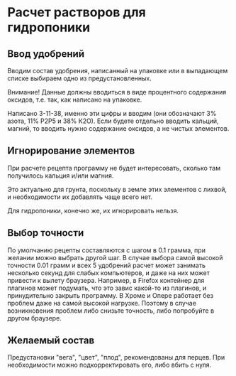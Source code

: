 # Расчет растворов для гидропоники

## Ввод удобрений

Вводим состав удобрения, написанный на упаковке или в выпадающем списке выбираем одно из предустановленных. 

Внимание! Данные должны вводиться в виде процентного содержания оксидов, т.е. так, как написано на упаковке. 

Написано 3-11-38, именно эти цифры и вводим (они обозначают 3% азота, 11% Р2Р5 и 38% К2О).
Если будете отдельно вводить кальций, магний, то вводить нужно содержание оксидов, а не чистых элементов.

## Игнорирование элементов

При расчете рецепта программу не будет интересовать, сколько там получилось кальция и/или магния. 

Это актуально для грунта, поскольку в земле этих элементов с лихвой, и необходимости их добавлять чаще всего нет. 

Для гидропоники, конечно же, их игнорировать нельзя.

## Выбор точности

По умолчанию рецепты составляются с шагом в 0.1 грамма, при желании можно выбрать другой шаг. 
В случае выбора самой высокой точности 0.01 грамм и всех 5 удобрений расчет может занимать несколько секунд для слабых компьютеров, и даже на них может привести к вылету браузера. Например, в Firefox контейнер для плагинов может подумать, что это завис какой-то из плагинов, и принудительно закрыть программу. В Хроме и Опере работает без проблем даже на самой высокой нагрузке. 
Поэтому в случае возникновения проблем либо снизьте точность, либо попробуйте в другом браузере.

## Желаемый состав

Предустановки "вега", "цвет", "плод", рекомендованы для перцев.
При необходимости можно подкорректировать его, либо вбить с нуля.

